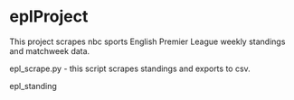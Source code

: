 # eplProject

This project scrapes nbc sports English Premier League weekly standings and matchweek data. 

epl_scrape.py - this script scrapes standings and exports to csv.

epl_standing
